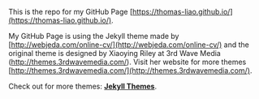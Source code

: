 This is the repo for my GitHub Page [https://thomas-liao.github.io/](https://thomas-liao.github.io/).

My GitHub Page is using the Jekyll theme made by [http://webjeda.com/online-cv/](http://webjeda.com/online-cv/) and the original theme is designed by Xiaoying Riley at 3rd Wave Media (http://themes.3rdwavemedia.com/). Visit her website for more themes [http://themes.3rdwavemedia.com/](http://themes.3rdwavemedia.com/).

Check out for more themes: [**Jekyll Themes**](http://blog.webjeda.com/jekyll-themes).
